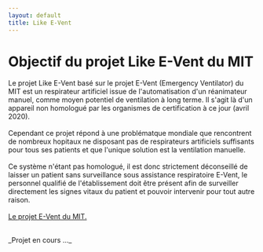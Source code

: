 ```yaml
---
layout: default
title: Like E-Vent
---
```


# Objectif du projet Like E-Vent du MIT

Le projet Like E-Vent basé sur le projet E-Vent (Emergency Ventilator) du MIT est un respirateur artificiel issue de l'automatisation d'un réanimateur manuel, comme moyen potentiel de ventilation à long terme.
Il s'agit là d'un appareil non homologué par les organismes de certification à ce jour (avril 2020).<br><br>
Cependant ce projet répond à une problématque mondiale que rencontrent de nombreux hopitaux ne disposant pas de respirateurs artificiels suffisants pour tous ses patients et que l'unique solution est la ventilation manuelle.<br><br>
Ce système n'étant pas homologué, il est donc strictement déconseillé de laisser un patient sans surveillance sous assistance respiratoire E-Vent, le personnel qualifié de l'établissement doit être présent afin de surveiller directement les signes vitaux du patient et pouvoir intervenir pour tout autre raison.<br><br>
[Le projet E-Vent du MIT.](https://e-vent.mit.edu/)


<br>
_Projet en cours ..._
